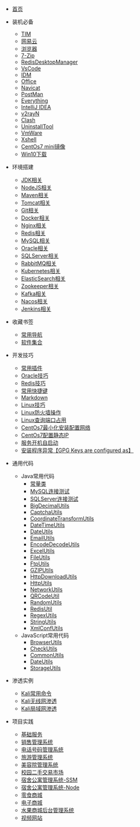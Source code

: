 * [首页](README.md)
* 装机必备
    * [TIM](https://office.qq.com/download.html)
    * [网易云](https://music.163.com/#/download)
    * [浏览器](https://www.centbrowser.com/)
    * [7-Zip](https://www.7-zip.org/)
    * [RedisDesktopManager](https://github.com/qishibo/AnotherRedisDesktopManager/)
    * [VsCode](https://code.visualstudio.com/)
    * [IDM](README.md)
    * [Office](README.md)
    * [Navicat](README.md)
    * [PostMan](README.md)
    * [Everything](README.md)
    * [IntelliJ IDEA](README.md)
    * [v2rayN](https://github.com/2dust/v2rayN/releases/latest/download/v2rayN-Core.zip)
    * [Clash](https://github.com/Dreamacro/clash/releases)
    * [UninstallTool](README.md)
    * [VmWare](README.md)
    * [Xshell](https://51.ruyo.net/test/download_xshell_xftp.html)
    * [CentOs7 mini镜像](README.md)
    * [Win10下载](https://www.microsoft.com/zh-cn/software-download/windows10ISO)
* 环境搭建
    * [JDK相关](md/环境搭建/Jdk相关.md)
    * [NodeJS相关](md/环境搭建/Node相关.md)
    * [Maven相关](md/环境搭建/Maven相关.md)
    * [Tomcat相关](https://archive.apache.org/dist)
    * [Git相关](md/环境搭建/Git相关.md)
    * [Docker相关](md/环境搭建/Docker相关.md)
    * [Nginx相关](md/环境搭建/Nginx相关.md)
    * [Redis相关](md/环境搭建/Redis相关.md)
    * [MySQL相关](md/环境搭建/MYSQL相关.md)
    * [Oracle相关](md/环境搭建/Oracle相关.md)
    * [SQLServer相关](md/环境搭建/SQLServer相关.md)
    * [RabbitMQ相关](md/环境搭建/RabbitMQ相关.md)
    * [Kubernetes相关](md/环境搭建/Kubernetes相关.md)
    * [ElasticSearch相关](md/环境搭建/ElasticSearch相关.md)
    * [Zookeeper相关](md/环境搭建/Zookeeper相关.md)
    * [Kafka相关](md/环境搭建/Kafka相关.md)
    * [Nacos相关](md/环境搭建/Nacos相关.md)
    * [Jenkins相关](md/环境搭建/Jenkins相关.md)
* 收藏书签
    * [常用导航](https://adzhp.cn/)
    * [软件集合](https://mp.weixin.qq.com/s/EWuGMCfj6EIosvzjdWh9Fw)
* 开发技巧
    * [常用插件](md/开发技巧/IDE插件相关.md)
    * [Oracle技巧](md/开发技巧/SQL-Oracle技巧.md)
    * [Redis技巧](md/开发技巧/Redis技巧.md)
    * [常用快捷键](md/开发技巧/IDE常用快捷键.md)
    * [Markdown](md/开发技巧/Markdown.md)
    * [Linux技巧](https://git.io/linux)
    * [Linux防火墙操作](md/开发技巧/Linux防火墙操作.md)
    * [Linux查询端口占用](md/开发技巧/Linux查询端口占用.md)
    * [CentOs7最小化安装配置网络](md/开发技巧/Linux最小化安装配置网络.md)
    * [CentOs7配置静态IP](md/开发技巧/Linux配置静态IP.md)
    * [服务开机自启动](md/Linux技巧/服务开机自启动.md)
    * [安装程序异常【GPG Keys are configured as】](https://cloud.tencent.com/developer/article/1940459)
* 通用代码
    * Java常用代码
        * [常量类](md/通用代码/常用Java/常量类.md)
        * [MySQL连接测试](md/通用代码/常用Java/MySql连接测试.md)
        * [SQLServer连接测试](md/通用代码/常用Java/SQLServer连接测试.md)
        * [BigDecimalUtils](md/通用代码/常用Java/BigDecimalUtils.md)
        * [CaptchaUtils](md/通用代码/常用Java/CaptchaUtils.md)
        * [CoordinateTransformUtils](md/通用代码/常用Java/CoordinateTransformUtils.md)
        * [DateTimeUtils](md/通用代码/常用Java/DateTimeUtils.md)
        * [DateUtils](md/通用代码/常用Java/DateUtils.md)
        * [EmailUtils](md/通用代码/常用Java/EmailUtils.md)
        * [EncodeDecodeUtils](md/通用代码/常用Java/EncodeDecodeUtils.md)
        * [ExcelUtils](md/通用代码/常用Java/ExcelUtils.md)
        * [FileUtils](md/通用代码/常用Java/FileUtils.md)
        * [FtpUtils](md/通用代码/常用Java/FtpUtils.md)
        * [GZIPUtils](md/通用代码/常用Java/GZIPUtils.md)
        * [HttpDownloadUtils](md/通用代码/常用Java/HttpDownloadUtils.md)
        * [HttpUtils](md/通用代码/常用Java/HttpUtils.md)
        * [NetworkUtils](md/通用代码/常用Java/NetworkUtils.md)
        * [QRCodeUtil](md/通用代码/常用Java/QRCodeUtil.md)
        * [RandomUtils](md/通用代码/常用Java/RandomUtils.md)
        * [RedisUtil](md/通用代码/常用Java/RedisUtil.md)
        * [RegexUtils](md/通用代码/常用Java/RegexUtils.md)
        * [StringUtils](md/通用代码/常用Java/StringUtils.md)
        * [XmlConfUtils](md/通用代码/常用Java/XmlConfUtils.md)
    * JavaScript常用代码
        * [BrowserUtils](md/通用代码/常用JavaScript/BrowserUtils.md)
        * [CheckUtils](md/通用代码/常用JavaScript/CheckUtils.md)
        * [CommonUtils](md/通用代码/常用JavaScript/CommonUtils.md)
        * [DateUtils](md/通用代码/常用JavaScript/DateUtils.md)
        * [StorageUtils](md/通用代码/常用JavaScript/StorageUtils.md)
* 渗透实例
    * [Kali常用命令](md/渗透实例/常用命令.md)
    * [Kali无线网渗透](md/渗透实例/无线网渗透.md)
    * [Kali局域网渗透](md/渗透实例/局域网渗透MSF.md)
* 项目实践
    * [基础服务](md/项目实践/基础服务.md)
    * [销售管理系统](md/项目实践/销售管理系统.md)
    * [电话号码管理系统](md/项目实践/电话号码管理系统.md)
    * [旅游管理系统](md/项目实践/旅游管理系统.md)
    * [美容院管理系统](md/项目实践/美容院管理系统.md)
    * [校园二手交易市场](md/项目实践/校园二手交易市场.md)
    * [宿舍公寓管理系统-SSM](md/项目实践/宿舍公寓管理系统SSM.md)
    * [宿舍公寓管理系统-Node](md/项目实践/宿舍公寓管理系统Node.md)
    * [零食商城](md/项目实践/零食商城.md)
    * [电子商城](md/项目实践/电子商城.md)
    * [水果商城后台管理系统](md/项目实践/水果商城.md)
    * [视频网站](md/项目实践/视频网站.md)

  
    <!-- * [图书管理系统](md/项目实践/图书管理系统.md) -->
    <!-- * [实验室管理系统](md/项目实践/图书管理系统.md) -->
    <!-- * [毕业设计管理系统](md/项目实践/图书管理系统.md) -->
    <!-- * [闲置物品交换系统](md/项目实践/闲置物品交换系统.md) -->
    <!-- * [图书商城](md/项目实践/图书管理系统.md) -->
    <!-- * [图书管理系统](md/项目实践/图书管理系统.md) -->
    <!-- * [图书管理系统](md/项目实践/图书管理系统.md) -->
    <!-- * [宿舍管理系统](md/项目实践/宿舍管理系统.md) -->
    <!-- * [影视作品展示评分排行网站]](md/项目实践/闲置物品交换系统.md)  -->